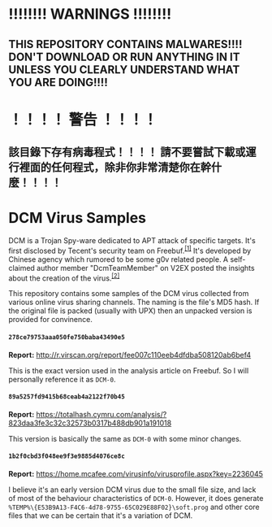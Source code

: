 # **!!!!!!!! WARNINGS !!!!!!!!**

## **THIS REPOSITORY CONTAINS MALWARES!!!! DON'T DOWNLOAD OR RUN ANYTHING IN IT UNLESS YOU CLEARLY UNDERSTAND WHAT YOU ARE DOING!!!!**

# **！！！！ 警告 ！！！！**

## **該目錄下存有病毒程式！！！！ 請不要嘗試下載或運行裡面的任何程式，除非你非常清楚你在幹什麼！！！！**

# DCM Virus Samples

DCM is a Trojan Spy-ware dedicated to APT attack of specific targets.
It's first disclosed by Tecent's security team on Freebuf.<sup>[\[1\]][1]</sup>
It's developed by Chinese agency which rumored to be some g0v related
people. A self-claimed author member "DcmTeamMember" on V2EX posted
the insights about the creation of the virus.<sup>[\[2\]][2]</sup>

This repository contains some samples of the DCM virus collected from
various online virus sharing channels. The naming is the file's MD5
hash. If the original file is packed (usually with UPX) then an unpacked
version is provided for convinence.

#### `278ce79753aaa050fe750baba43490e5`

**Report:** http://r.virscan.org/report/fee007c110eeb4dfdba508120ab6bef4

This is the exact version used in the analysis article on Freebuf. So
I will personally reference it as `DCM-0`.

#### `89a5257fd9415b68ceab4a2122f70b45`

**Report:** https://totalhash.cymru.com/analysis/?823daa3fe3c32c32573b0317b488db901a191018

This version is basically the same as `DCM-0` with some minor changes.

#### `1b2f0cbd3f048ee9f3e9885d4076ce8c`

**Report:** https://home.mcafee.com/virusinfo/virusprofile.aspx?key=2236045

I believe it's an early version DCM virus due to the small file size,
and lack of most of the behaviour characteristics of `DCM-0`. However,
it does generate `%TEMP%\{E53B9A13-F4C6-4d78-9755-65C029E88F02}\soft.prog`
and other core files that we can be certain that it's a variation of DCM.

[1]: http://www.freebuf.com/articles/system/101447.html
[2]: https://www.v2ex.com/t/271590
